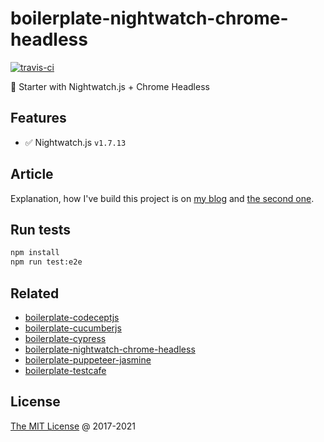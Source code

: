 # boilerplate-nightwatch-chrome-headless

[![travis-ci](https://img.shields.io/travis/piecioshka/boilerplate-nightwatch-chrome-headless.svg)](https://travis-ci.org/piecioshka/boilerplate-nightwatch-chrome-headless)

🍴 Starter with Nightwatch.js + Chrome Headless

## Features

* :white_check_mark: Nightwatch.js `v1.7.13`

## Article

Explanation, how I've build this project is on [my blog][blog-post]
and [the second one][blog-post-2].

## Run tests

```bash
npm install
npm run test:e2e
```

## Related

* [boilerplate-codeceptjs](https://github.com/piecioshka/boilerplate-codeceptjs)
* [boilerplate-cucumberjs](https://github.com/piecioshka/boilerplate-cucumberjs)
* [boilerplate-cypress](https://github.com/piecioshka/boilerplate-cypress)
* [boilerplate-nightwatch-chrome-headless](https://github.com/piecioshka/boilerplate-nightwatch-chrome-headless)
* [boilerplate-puppeteer-jasmine](https://github.com/piecioshka/boilerplate-puppeteer-jasmine)
* [boilerplate-testcafe](https://github.com/piecioshka/boilerplate-testcafe)

## License

[The MIT License](https://piecioshka.mit-license.org) @ 2017-2021

[blog-post]: https://piecioshka.pl/blog/2017/08/09/jak-napisac-testy-end-to-end-z-wykorzystaniem-nightwatch-oraz-chrome-headless.html
[blog-post-2]: https://piecioshka.pl/blog/2017/08/09/jak-napisac-testy-end-to-end-z-wykorzystaniem-nightwatch-oraz-chrome-headless.html
